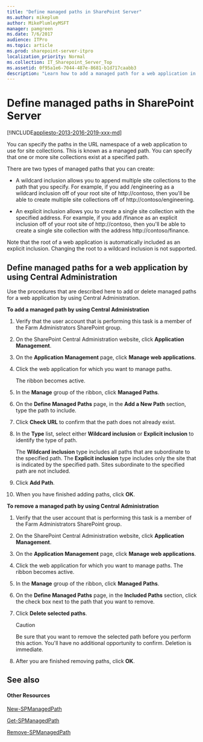 ```yaml
---
title: "Define managed paths in SharePoint Server"
ms.author: mikeplum
author: MikePlumleyMSFT
manager: pamgreen
ms.date: 7/6/2017
audience: ITPro
ms.topic: article
ms.prod: sharepoint-server-itpro
localization_priority: Normal
ms.collection: IT_Sharepoint_Server_Top
ms.assetid: 0f95a1e6-7044-487e-8681-b1d717caabb3
description: "Learn how to add a managed path for a web application in SharePoint Server."
---
```


# Define managed paths in SharePoint Server

[!INCLUDE[appliesto-2013-2016-2019-xxx-md](../includes/appliesto-2013-2016-2019-xxx-md.md)]
  
You can specify the paths in the URL namespace of a web application to use for site collections. This is known as a managed path. You can specify that one or more site collections exist at a specified path.
  
There are two types of managed paths that you can create:
  
- A wildcard inclusion allows you to append multiple site collections to the path that you specify. For example, if you add /engineering as a wildcard inclusion off of your root site of http://contoso, then you'll be able to create multiple site collections off of http://contoso/engineering. 
    
- An explicit inclusion allows you to create a single site collection with the specified address. For example, if you add /finance as an explicit inclusion off of your root site of http://contoso, then you'll be able to create a single site collection with the address http://contoso/finance. 
    
Note that the root of a web application is automatically included as an explicit inclusion. Changing the root to a wildcard inclusion is not supported.
  
## Define managed paths for a web application by using Central Administration
<a name="section1"> </a>

Use the procedures that are described here to add or delete managed paths for a web application by using Central Administration.
  
 **To add a managed path by using Central Administration**
  
1. Verify that the user account that is performing this task is a member of the Farm Administrators SharePoint group.
    
2. On the SharePoint Central Administration website, click **Application Management**.
    
3. On the **Application Management** page, click **Manage web applications**.
    
4. Click the web application for which you want to manage paths.
    
    The ribbon becomes active.
    
5. In the **Manage** group of the ribbon, click **Managed Paths**.
    
6. On the **Define Managed Paths** page, in the **Add a New Path** section, type the path to include. 
    
7. Click **Check URL** to confirm that the path does not already exist. 
    
8. In the **Type** list, select either **Wildcard inclusion** or **Explicit inclusion** to identify the type of path. 
    
    The **Wildcard inclusion** type includes all paths that are subordinate to the specified path. The **Explicit inclusion** type includes only the site that is indicated by the specified path. Sites subordinate to the specified path are not included. 
    
9. Click **Add Path**.
    
10. When you have finished adding paths, click **OK**.
    
 **To remove a managed path by using Central Administration**
  
1. Verify that the user account that is performing this task is a member of the Farm Administrators SharePoint group.
    
2. On the SharePoint Central Administration website, click **Application Management**.
    
3. On the **Application Management** page, click **Manage web applications**.
    
4. Click the web application for which you want to manage paths. The ribbon becomes active.
    
5. In the **Manage** group of the ribbon, click **Managed Paths**.
    
6. On the **Define Managed Paths** page, in the **Included Paths** section, click the check box next to the path that you want to remove. 
    
7. Click **Delete selected paths**.
    
    > [!CAUTION]
    > Be sure that you want to remove the selected path before you perform this action. You'll have no additional opportunity to confirm. Deletion is immediate. 
  
8. After you are finished removing paths, click **OK**.
    
## See also
<a name="section1"> </a>

#### Other Resources

[New-SPManagedPath](/powershell/module/sharepoint-server/New-SPManagedPath?view=sharepoint-ps)
  
[Get-SPManagedPath](/powershell/module/sharepoint-server/Get-SPManagedPath?view=sharepoint-ps)
  
[Remove-SPManagedPath](/powershell/module/sharepoint-server/Remove-SPManagedPath?view=sharepoint-ps)

